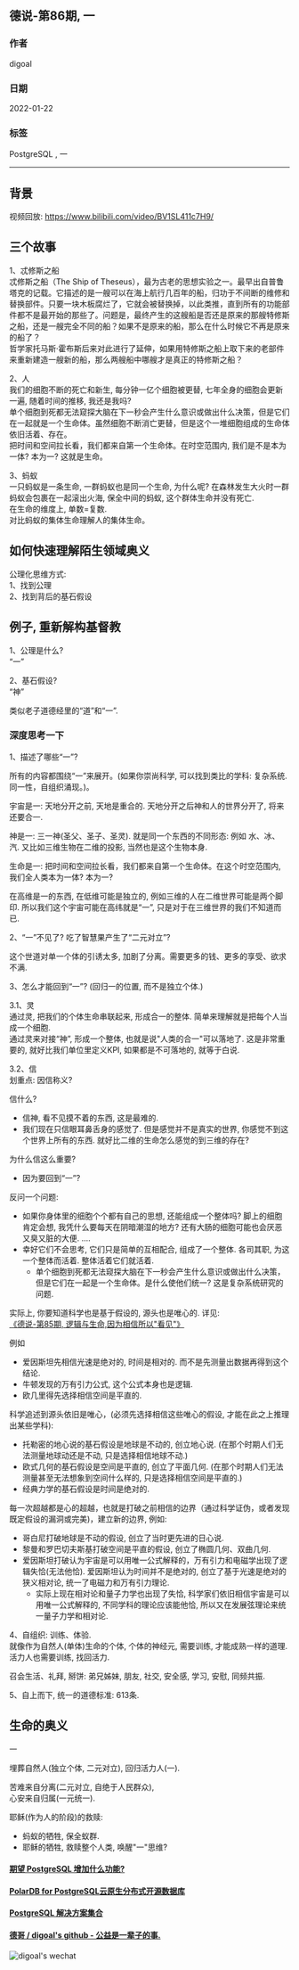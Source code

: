 ## 德说-第86期, 一       
                                        
### 作者                                        
digoal                                        
                                        
### 日期                                        
2022-01-22                                       
                                        
### 标签                                     
PostgreSQL , 一           
                                      
----                                      
                                      
## 背景                                      
视频回放: https://www.bilibili.com/video/BV1SL411c7H9/     
  
## 三个故事  
  
1、忒修斯之船  
忒修斯之船（The Ship of Theseus），最为古老的思想实验之一。最早出自普鲁塔克的记载。它描述的是一艘可以在海上航行几百年的船，归功于不间断的维修和替换部件。只要一块木板腐烂了，它就会被替换掉，以此类推，直到所有的功能部件都不是最开始的那些了。问题是，最终产生的这艘船是否还是原来的那艘特修斯之船，还是一艘完全不同的船？如果不是原来的船，那么在什么时候它不再是原来的船了？  
哲学家托马斯·霍布斯后来对此进行了延伸，如果用特修斯之船上取下来的老部件来重新建造一艘新的船，那么两艘船中哪艘才是真正的特修斯之船？  
  
2、人  
我们的细胞不断的死亡和新生, 每分钟一亿个细胞被更替, 七年全身的细胞会更新一遍, 随着时间的推移, 我还是我吗?   
单个细胞到死都无法窥探大脑在下一秒会产生什么意识或做出什么决策，但是它们在一起就是一个生命体。虽然细胞不断消亡更替，但是这个一堆细胞组成的生命体依旧活着、存在。  
把时间和空间拉长看，我们都来自第一个生命体。在时空范围内, 我们是不是本为一体? 本为一? 这就是生命。  
  
  
3、蚂蚁  
一只蚂蚁是一条生命, 一群蚂蚁也是同一个生命, 为什么呢? 在森林发生大火时一群蚂蚁会包裹在一起滚出火海, 保全中间的蚂蚁, 这个群体生命并没有死亡.   
在生命的维度上, 单数=复数.    
对比蚂蚁的集体生命理解人的集体生命。   
  
  
## 如何快速理解陌生领域奥义  
公理化思维方式:  
1、找到公理  
2、找到背后的基石假设  
  
  
## 例子, 重新解构基督教  
  
1、公理是什么?  
“一”  
  
2、基石假设?  
“神”  
  
类似老子道德经里的“道”和“一”.   
  
  
### 深度思考一下  
1、描述了哪些“一”?  
  
所有的内容都围绕“一”来展开。(如果你崇尚科学, 可以找到类比的学科: 复杂系统. 同一性，自组织涌现。)。  
  
宇宙是一: 天地分开之前, 天地是重合的. 天地分开之后神和人的世界分开了, 将来还要合一.   
  
神是一: 三一神(圣父、圣子、圣灵).  就是同一个东西的不同形态: 例如 水、冰、汽.  又比如三维生物在二维的投影, 当然也是这个生物本身.   
  
生命是一: 把时间和空间拉长看，我们都来自第一个生命体。在这个时空范围内, 我们全人类本为一体? 本为一?   
  
在高维是一的东西, 在低维可能是独立的, 例如三维的人在二维世界可能是两个脚印. 所以我们这个宇宙可能在高纬就是“一”, 只是对于在三维世界的我们不知道而已.   
  
2、“一”不见了? 吃了智慧果产生了“二元对立”?    
  
这个世道对单一个体的引诱太多, 加剧了分离。需要更多的钱、更多的享受、欲求不满.    
  
3、怎么才能回到“一”?  (回归一的位置, 而不是独立个体.)   
  
3\.1、灵  
通过灵, 把我们的个体生命串联起来, 形成合一的整体. 简单来理解就是把每个人当成一个细胞.    
通过灵来对接“神”, 形成一个整体, 也就是说"人类的合一"可以落地了. 这是非常重要的, 就好比我们单位里定义KPI, 如果都是不可落地的, 就等于白说.  
  
3\.2、信  
划重点: 因信称义?   
  
信什么?   
- 信神, 看不见摸不着的东西, 这是最难的.   
- 我们现在只信眼耳鼻舌身的感觉了. 但是感觉并不是真实的世界, 你感觉不到这个世界上所有的东西. 就好比二维的生命怎么感觉的到三维的存在?   
  
为什么信这么重要?   
- 因为要回到“一”?    
  
反问一个问题:   
- 如果你身体里的细胞个个都有自己的思想, 还能组成一个整体吗? 脚上的细胞肯定会想, 我凭什么要每天在阴暗潮湿的地方? 还有大肠的细胞可能也会厌恶又臭又脏的大便. ....    
- 幸好它们不会思考, 它们只是简单的互相配合, 组成了一个整体. 各司其职, 为这一个整体而活着. 整体活着它们就活着.    
    - 单个细胞到死都无法窥探大脑在下一秒会产生什么意识或做出什么决策，但是它们在一起是一个生命体。是什么使他们统一? 这是复杂系统研究的问题.   
  
实际上, 你要知道科学也是基于假设的, 源头也是唯心的.  详见:   
[《德说-第85期, 逻辑与生命,因为相信所以"看见"》](../202201/20220110_04.md)  
  
例如  
- 爱因斯坦先相信光速是绝对的, 时间是相对的. 而不是先测量出数据再得到这个结论.        
- 牛顿发现的万有引力公式, 这个公式本身也是逻辑.        
- 欧几里得先选择相信空间是平直的.      
  
科学追述到源头依旧是唯心，(必须先选择相信这些唯心的假设, 才能在此之上推理出某些学科):       
- 托勒密的地心说的基石假设是地球是不动的, 创立地心说. (在那个时期人们无法测量地球动还是不动, 只是选择相信地球不动.)       
- 欧式几何的基石假设是空间是平直的, 创立了平面几何. (在那个时期人们无法测量甚至无法想象到空间什么样的, 只是选择相信空间是平直的.)       
- 经典力学的基石假设是时间是绝对的.       
      
每一次超越都是心的超越，也就是打破之前相信的边界（通过科学证伪，或者发现既定假设的漏洞或完美)，建立新的边界, 例如:      
- 哥白尼打破地球是不动的假设, 创立了当时更先进的日心说.      
- 黎曼和罗巴切夫斯基打破空间是平直的假设, 创立了椭圆几何、双曲几何.      
- 爱因斯坦打破认为宇宙是可以用唯一公式解释的，万有引力和电磁学出现了逻辑失恰(无法他恰). 爱因斯坦认为时间并不是绝对的, 创立了基于光速是绝对的狭义相对论, 统一了电磁力和万有引力理论.       
    - 实际上现在相对论和量子力学也出现了失恰, 科学家们依旧相信宇宙是可以用唯一公式解释的, 不同学科的理论应该能他恰, 所以又在发展弦理论来统一量子力学和相对论.       
  
4、自组织: 训练、体验.    
就像作为自然人(单体)生命的个体, 个体的神经元, 需要训练, 才能成熟一样的道理. 活力人也需要训练, 找回活力.    
  
召会生活、礼拜, 掰饼: 弟兄姊妹, 朋友, 社交, 安全感, 学习, 安慰, 同频共振.    
  
5、自上而下, 统一的道德标准: 613条.     
  
  
## 生命的奥义  
  
一  
  
埋葬自然人(独立个体, 二元对立), 回归活力人(一).   
  
苦难来自分离(二元对立, 自绝于人民群众),   
心安来自归属(一元统一).   
  
耶稣(作为人的阶段)的救赎:    
- 蚂蚁的牺牲, 保全蚁群.    
- 耶稣的牺牲, 救赎整个人类, 唤醒"一"思维?    
  
  
#### [期望 PostgreSQL 增加什么功能?](https://github.com/digoal/blog/issues/76 "269ac3d1c492e938c0191101c7238216")
  
  
#### [PolarDB for PostgreSQL云原生分布式开源数据库](https://github.com/ApsaraDB/PolarDB-for-PostgreSQL "57258f76c37864c6e6d23383d05714ea")
  
  
#### [PostgreSQL 解决方案集合](https://yq.aliyun.com/topic/118 "40cff096e9ed7122c512b35d8561d9c8")
  
  
#### [德哥 / digoal's github - 公益是一辈子的事.](https://github.com/digoal/blog/blob/master/README.md "22709685feb7cab07d30f30387f0a9ae")
  
  
![digoal's wechat](../pic/digoal_weixin.jpg "f7ad92eeba24523fd47a6e1a0e691b59")
  
